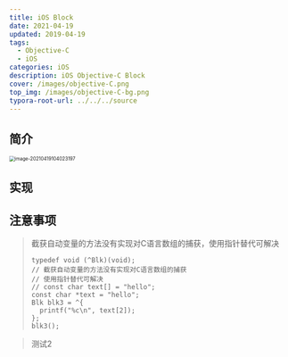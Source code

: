 ```yaml
---
title: iOS Block
date: 2021-04-19
updated: 2019-04-19
tags: 
  - Objective-C
  - iOS
categories: iOS
description: iOS Objective-C Block
cover: /images/objective-C.png
top_img: /images/objective-C-bg.png
typora-root-url: ../../../source
---
```


## 简介



<img src="/assets/image-20210419104023197.png" alt="image-20210419104023197" style="zoom:60%;" />

## 实现

## 注意事项

> 截获自动变量的方法没有实现对C语言数组的捕获，使用指针替代可解决
>
> ```objc
> typedef void (^Blk)(void);
> // 截获自动变量的方法没有实现对C语言数组的捕获
> // 使用指针替代可解决
> // const char text[] = "hello";
> const char *text = "hello";
> Blk blk3 = ^{
> 	printf("%c\n", text[2]);
> };
> blk3();
> ```
>
> 

> 测试2